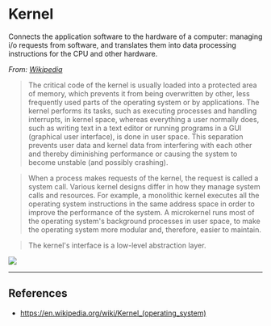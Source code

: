 # Kernel

Connects the application software to the hardware of a computer: managing i/o requests from software, and translates them into data processing instructions for the CPU and other hardware.

*From: [Wikipedia]()*

> The critical code of the kernel is usually loaded into a protected area of memory, which prevents it from being overwritten by other, less frequently used parts of the operating system or by applications. The kernel performs its tasks, such as executing processes and handling interrupts, in kernel space, whereas everything a user normally does, such as writing text in a text editor or running programs in a GUI (graphical user interface), is done in user space. This separation prevents user data and kernel data from interfering with each other and thereby diminishing performance or causing the system to become unstable (and possibly crashing).

> When a process makes requests of the kernel, the request is called a system call. Various kernel designs differ in how they manage system calls and resources. For example, a monolithic kernel executes all the operating system instructions in the same address space in order to improve the performance of the system. A microkernel runs most of the operating system's background processes in user space, to make the operating system more modular and, therefore, easier to maintain.

> The kernel's interface is a low-level abstraction layer.

![](https://upload.wikimedia.org/wikipedia/commons/8/8f/Kernel_Layout.svg)

---

## References

-   <https://en.wikipedia.org/wiki/Kernel_(operating_system)>
